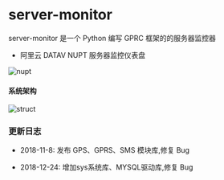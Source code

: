 # server-monitor
server-monitor 是一个 Python 编写 GPRC 框架的的服务器监控器

- 阿里云 DATAV NUPT 服务器监控仪表盘

![nupt](image/dashboard.png)

#### 系统架构
![struct](image/structure.jpg)

### 更新日志

- 2018-11-8: 发布 GPS、GPRS、SMS 模块库,修复 Bug

- 2018-12-24: 增加sys系统库、MYSQL驱动库,修复 Bug
